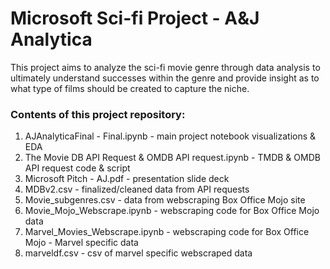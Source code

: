 # Microsoft Sci-fi Project - A&J Analytica
This project aims to analyze the sci-fi movie genre through data analysis to ultimately understand successes within the genre and provide insight as to what type of films should be created to capture the niche. 

### Contents of this project repository:

1. AJAnalyticaFinal - Final.ipynb - main project notebook visualizations & EDA
2. The Movie DB API Request & OMDB API request.ipynb - TMDB & OMDB API request code & script
3. Microsoft Pitch - AJ.pdf - presentation slide deck 
4. MDBv2.csv - finalized/cleaned data from API requests
5. Movie_subgenres.csv - data from webscraping Box Office Mojo site
6. Movie_Mojo_Webscrape.ipynb - webscraping code for Box Office Mojo data
7. Marvel_Movies_Webscrape.ipynb - webscraping code for Box Office Mojo -  Marvel specific data
8. marveldf.csv - csv of marvel specific webscraped data  

      
          
          







